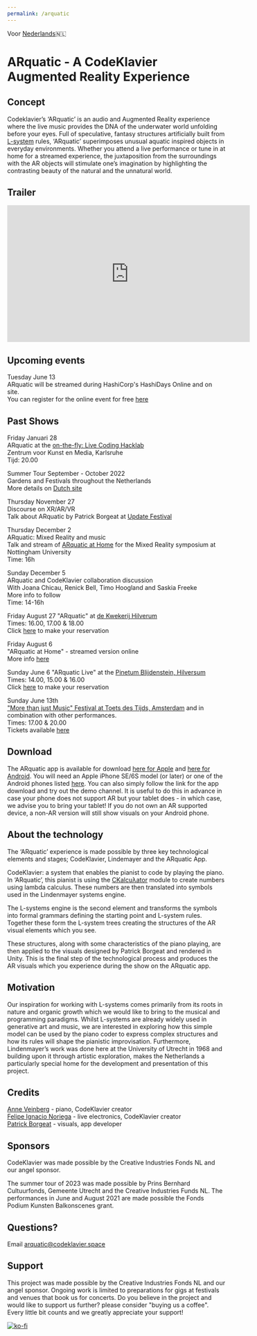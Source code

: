 ```yaml
---
permalink: /arquatic
---
```


Voor [Nederlands](https://codeklavier.space/arquaticnl)🇳🇱

# ARquatic  - A CodeKlavier Augmented Reality Experience

## Concept

Codeklavier’s ‘ARquatic’ is an audio and Augmented Reality experience where the live music provides the DNA of the underwater world unfolding before your eyes. Full of speculative, fantasy structures artificially built from [L-system](https://en.wikipedia.org/wiki/L-system) rules, ‘ARquatic’ superimposes unusual aquatic inspired objects in everyday environments. Whether you attend a live performance or tune in at home for a streamed experience, the juxtaposition from the surroundings with the AR objects will stimulate one’s imagination by highlighting the contrasting beauty of the natural and the unnatural world.

## Trailer 

<iframe width="560" height="315" src="https://www.youtube.com/embed/im6d3-9jmD0" frameborder="0" allow="autoplay; encrypted-media; picture-in-picture" allowfullscreen></iframe>

## Upcoming events

Tuesday June 13 \
ARquatic will be streamed during HashiCorp's HashiDays Online and on site. \
You can register for the online event for free [here](https://hashidays.com/online/)

## Past Shows

Friday Januari 28 \
ARquatic at the [on-the-fly: Live Coding Hacklab](https://zkm.de/en/event/2022/01/on-the-fly-live-coding-hacklab) \
Zentrum voor Kunst en Media, Karlsruhe \
Tijd: 20.00

Summer Tour September - October 2022 \
Gardens and Festivals throughout the Netherlands \
More details on [Dutch site](https://codeklavier.space/arquaticnl) 

Thursday November 27 \
Discourse on XR/AR/VR \
Talk about ARquatic by Patrick Borgeat at [Update Festival](https://update.mplab.lv/program-2/)

Thursday December 2 \
ARquatic: Mixed Reality and music \
Talk and stream of [ARquatic at Home](https://codeklavier.space/arquaticathome) for the Mixed Reality symposium at Nottingham University \
Time: 16h 

Sunday December 5 \
ARquatic and CodeKlavier collaboration discussion \
With Joana Chicau, Renick Bell, Timo Hoogland and Saskia Freeke \
More info to follow \
Time: 14-16h 

Friday August 27
"ARquatic" at [de Kwekerij Hilverum](https://www.dekwekerijhilversum.nl/agenda/) \
Times: 16.00, 17.00 & 18.00 \
Click [here](https://forms.gle/kDPZUJiEVHvyEyVZ6) to make your reservation

Friday August 6 \
"ARquatic at Home" - streamed version online \
More info [here](https://codeklavier.space/arquaticathome)

Sunday June 6
"ARquatic Live" at the [Pinetum Blijdenstein, Hilversum](https://pinetum.nl/) \
Times: 14.00, 15.00 & 16.00 \
Click [here](https://docs.google.com/forms/d/e/1FAIpQLSeAYk1hxl8dgQnCNXU6J_PYcoqnBeAUuDKNK2jzGA3xLDZ22w/viewform) to make your reservation

Sunday June 13th \
["More than just Music" Festival at Toets des Tijds, Amsterdam](toetsdestijds.com) and in combination with other performances. \
Times: 17.00 & 20.00 \
Tickets available [here](https://toetsdestijds.com/2021/04/22/whats-on-my-desk/)

## Download
The ARquatic app is available for download [here for Apple](https://apps.apple.com/nl/app/arquatic/id1557620712?l=en) and [here for Android](https://play.google.com/store/apps/details?id=space.codeklavier.arquatic&hl=en_US&gl=US). You will need an Apple iPhone SE/6S model (or later) or one of the Android phones listed [here](https://developers.google.com/ar/devices). You can also simply follow the link for the app download and try out the demo channel. It is useful to do this in advance in case your phone does not support AR but your tablet does - in which case, we advise you to bring your tablet! If you do not own an AR supported device, a non-AR version will still show visuals on your Android phone.


## About the technology
The ‘ARquatic’ experience is made possible by three key technological elements and stages; CodeKlavier, Lindemayer and the ARquatic App.

CodeKlavier: a system that enables the pianist to code by playing the piano. In ‘ARquatic’, this pianist is using the [CKalcuλator](https://github.com/narcode/codeklavier/tree/master/ckalculator) module to create numbers using lambda calculus. These numbers are then translated into symbols used in the Lindenmayer systems engine. 

The L-systems engine is the second element and transforms the symbols into formal grammars defining the starting point and L-system rules. Together these form the L-system trees creating the structures of the AR visual elements which you see.

These structures, along with some characteristics of the piano playing, are then applied to the visuals designed by Patrick Borgeat and rendered in Unity. This is the final step of the technological process and produces the AR visuals which you experience during the show on the ARquatic app.

## Motivation
Our inspiration for working with L-systems comes primarily from its roots in nature and organic growth which we would like to bring to the musical and programming paradigms. Whilst L-systems are already widely used in generative art and music, we are interested in exploring how this simple model can be used by the piano coder to express complex structures and how its rules will shape the pianistic improvisation. Furthermore, Lindenmayer’s work was done here at the University of Utrecht in 1968 and building upon it through artistic exploration, makes the Netherlands a particularly special home for the development and presentation of this project.


## Credits
[Anne Veinberg](https://anneveinberg.com/) - piano, CodeKlavier creator \
[Felipe Ignacio Noriega](https://felipeignacio.info/) - live electronics, CodeKlavier creator \
[Patrick Borgeat](https://borgeat.de/) - visuals, app developer 

## Sponsors
CodeKlavier was made possible by the Creative Industries Fonds NL and our angel sponsor.

The summer tour of 2023 was made possible by Prins Bernhard Cultuurfonds, Gemeente Utrecht and the Creative Industries Funds NL. The performances in June and August 2021 are made possible the Fonds Podium Kunsten Balkonscenes grant.

## Questions?
Email arquatic@codeklavier.space

## Support
This project was made possible by the Creative Industries Fonds NL and our angel sponsor. Ongoing work is limited to preparations for gigs at festivals and venues that book us for concerts. Do you believe in the project and would like to support us further? please consider "buying us a coffee". Every little bit counts and we greatly appreciate your support!

[![ko-fi](https://www.ko-fi.com/img/donate_sm.png)](https://ko-fi.com/J3J7PGIE)

